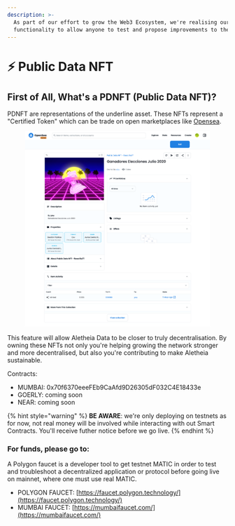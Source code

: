 ```yaml
---
description: >-
  As part of our effort to grow the Web3 Ecosystem, we're realising our NFT
  functionality to allow anyone to test and propose improvements to the feature.
---
```


# ⚡ Public Data NFT

## First of All, What's a PDNFT (Public Data NFT)?

PDNFT are representations of the underline asset. These NFTs represent a "Certified Token" which can be trade on open marketplaces like [Opensea](https://opensea.io/).

<figure><img src="../../.gitbook/assets/testnets.opensea.io_assets_mumbai_0x70f6370eeefeb9caafd9d26305df032c4e18433e_26.png" alt=""><figcaption></figcaption></figure>

This feature will allow Aletheia Data to be closer to truly decentralisation. By owning these NFTs not only you're helping growing the network stronger and more decentralised, but also you're contributing to make Aletheia sustainable.&#x20;



Contracts:

* MUMBAI: 0x70f6370eeeFEb9CaAfd9D26305dF032C4E18433e
* GOERLY: coming soon
* NEAR: coming soon

{% hint style="warning" %}
**BE AWARE**: we're only deploying on testnets as for now, not real money will be involved while interacting with out Smart Contracts. You'll receive futher notice before we go live.
{% endhint %}



### For funds, please go to:&#x20;

A Polygon faucet is a developer tool to get testnet MATIC in order to test and troubleshoot a decentralized application or protocol before going live on mainnet, where one must use real MATIC.

* POLYGON FAUCET: [https://faucet.polygon.technology/](https://faucet.polygon.technology/)
* MUMBAI FAUCET: [https://mumbaifaucet.com/](https://mumbaifaucet.com/)
